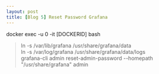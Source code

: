 ```yaml
---
layout: post
title: [Blog 5] Reset Password Grafana
---
```


docker exec -u 0 -it [DOCKERID] bash

>ln -s /var/lib/grafana  /usr/share/grafana/data \
ln -s /var/log/grafana /usr/share/grafana/data/logs\
grafana-cli admin reset-admin-password --homepath "/usr/share/grafana" admin






